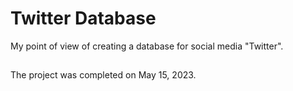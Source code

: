 # Twitter Database
My point of view of creating a database for social media "Twitter".

##
The project was completed on May 15, 2023.
